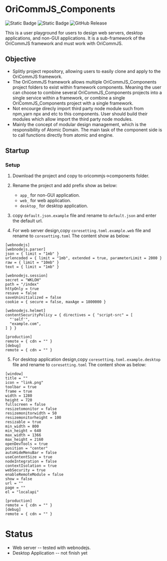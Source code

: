 # OriCommJS_Components

![Static Badge](https://img.shields.io/badge/License-Mulan_PSL_v2-_)
![Static Badge](https://img.shields.io/badge/Framework-OriCommJS_1.0.1-_)
![GitHub Release](https://img.shields.io/github/v/release/wkloh76/oricommjs_components)


This is a user playground for users to design web servers, desktop applications, and non-GUI applications. It is a sub-framework of the OriCommJS framework and must work with OriCommJS.

## Objective

- Splitly project repository, allowing users to easily clone and apply to the OriCommJS framework.
- The OriCommJS framework allows multiple OriCommJS_Components project folders to exist within framework components. Meaning the user can choose to combine several OriCommJS_Components projects into a single service within a framework, or combine a single OriCommJS_Components project with a single framework.
- Not encourge direcly import third party node module such from npm,yarn npx and etc to this components. User should build their modules which allow import the third party node modules.
- Mainly the concept of modular design management, which is the responsibility of Atomic Domain. The main task of the component side is to call functions directly from atomic and engine.

## Startup

### Setup

1. Download the project and copy to oricommjs->components folder.
2. Rename the project and add prefix show as below:

   - `app_` for non-GUI application.
   - `web_` for web application.
   - `desktop_` for desktop application.

3. copy `default.json.example` file and rename to `default.json` and enter the default url.

4. For web server design,copy `coresetting.toml.example.web` file and rename to `coresetting.toml` The content show as below:

```
[webnodejs]
[webnodejs.parser]
json = { limit = "1mb" }
urlencoded = { limit = "1mb", extended = true, parameterLimit = 2000 }
raw = { limit = "10mb" }
text = { limit = "1mb" }

[webnodejs.session]
secret = "WKLOH"
path = "/index"
httpOnly = true
resave = false
saveUninitialized = false
cookie = { secure = false, maxAge = 1800000 }

[webnodejs.helmet]
contentSecurityPolicy = { directives = { "script-src" = [
  "'self'",
  "example.com",
] } }

[production]
remote = { cdn = "" }
[debug]
remote = { cdn = "" }
```

5. For desktop application design,copy `coresetting.toml.example.desktop` file and rename to `coresetting.toml` The content show as below:

```
[window]
title = ""
icon = "link.png"
toolbar = true
frame = true
width = 1280
height = 720
fullscreen = false
resizetomonitor = false
resizemonitorwidth = 50
resizemonitorheight = 100
resizable = true
min_width = 800
min_height = 640
max_width = 1366
max_height = 2160
openDevTools = true
position = "center"
autoHideMenuBar = false
useContentSize = true
nodeIntegration = false
contextIsolation = true
webSecurity = true
enableRemoteModule = false
show = false
url = ""
page = ""
el = "localapi"

[production]
remote = { cdn = "" }
[debug]
remote = { cdn = "" }

```

# Status

- Web server -- tested with webnodejs.
- Desktop Application -- not finish yet
